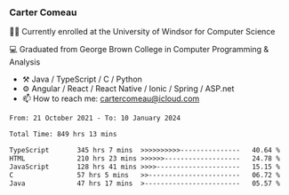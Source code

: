 ### Carter Comeau

🙋‍♂️ Currently enrolled at the University of Windsor for Computer Science

💻 Graduated from George Brown College in Computer Programming & Analysis

- ⚒️ Java / TypeScript / C / Python
- ⚙️ Angular / React / React Native / Ionic / Spring / ASP.net
- 📫 How to reach me: cartercomeau@icloud.com

<!--START_SECTION:waka-->

```txt
From: 21 October 2021 - To: 10 January 2024

Total Time: 849 hrs 13 mins

TypeScript       345 hrs 7 mins  >>>>>>>>>>---------------   40.64 %
HTML             210 hrs 23 mins >>>>>>-------------------   24.78 %
JavaScript       128 hrs 41 mins >>>>---------------------   15.15 %
C                57 hrs 5 mins   >>-----------------------   06.72 %
Java             47 hrs 17 mins  >------------------------   05.57 %
```

<!--END_SECTION:waka-->
